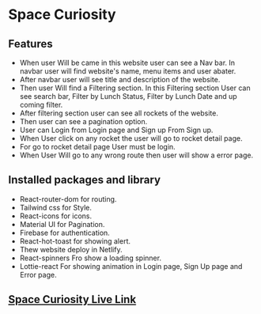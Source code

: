 # Space Curiosity

## Features

* When user Will be came in this website user can see a Nav bar. In navbar user will find website's name, menu items and user abater.
* After navbar user will see title and description of the website.
* Then user Will find a Filtering section. In this Filtering section User can see search bar, Filter by Lunch Status, Filter by Lunch Date and up coming filter.
* After filtering section user can see all rockets of the website.
* Then user can see a pagination option.
* User can Login from Login page and Sign up From Sign up.
* When User click on any rocket the user will go to rocket detail page.
* For go to rocket detail page User must be login.
* When User Will go to any wrong route then user will show a error page.


## Installed packages and library
* React-router-dom for routing.
* Tailwind css for Style.
* React-icons for icons.
* Material UI for Pagination.
* Firebase for authentication.
* React-hot-toast for showing alert.
* Thew website deploy in Netlify.
* React-spinners Fro show a loading spinner.
* Lottie-react For showing animation in Login page, Sign Up page and Error page.



## [Space Curiosity Live Link](https://space-curiosity005.netlify.app)
